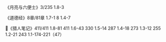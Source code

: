 《月亮与六便士》3/235
1.8-3

《道德经》8章/81章
1.7-1 8
1.4-7

💯《猎人笔记》411/411
1.8-81 411
1.6-43 330
1.5-14 287
1.4-18 273
1.3-12 255
1.2-21 243
1.1-174-221（47）

